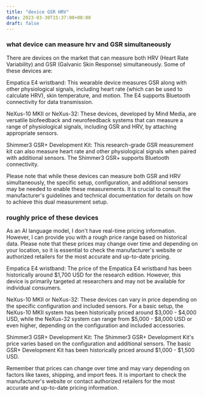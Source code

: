 ```yaml
---
title: "device GSR HRV"
date: 2023-03-30T15:37:00+08:00
draft: false
---
```


### what device can measure hrv and GSR simultaneously
There are devices on the market that can measure both HRV (Heart Rate Variability) and GSR (Galvanic Skin Response) simultaneously. Some of these devices are:

Empatica E4 wristband: This wearable device measures GSR along with other physiological signals, including heart rate (which can be used to calculate HRV), skin temperature, and motion. The E4 supports Bluetooth connectivity for data transmission.

NeXus-10 MKII or NeXus-32: These devices, developed by Mind Media, are versatile biofeedback and neurofeedback systems that can measure a range of physiological signals, including GSR and HRV, by attaching appropriate sensors.

Shimmer3 GSR+ Development Kit: This research-grade GSR measurement kit can also measure heart rate and other physiological signals when paired with additional sensors. The Shimmer3 GSR+ supports Bluetooth connectivity.

Please note that while these devices can measure both GSR and HRV simultaneously, the specific setup, configuration, and additional sensors may be needed to enable these measurements. It is crucial to consult the manufacturer's guidelines and technical documentation for details on how to achieve this dual measurement setup.



### roughly price of these devices
As an AI language model, I don't have real-time pricing information. However, I can provide you with a rough price range based on historical data. Please note that these prices may change over time and depending on your location, so it is essential to check the manufacturer's website or authorized retailers for the most accurate and up-to-date pricing.

Empatica E4 wristband: The price of the Empatica E4 wristband has been historically around $1,700 USD for the research edition. However, this device is primarily targeted at researchers and may not be available for individual consumers.

NeXus-10 MKII or NeXus-32: These devices can vary in price depending on the specific configuration and included sensors. For a basic setup, the NeXus-10 MKII system has been historically priced around $3,000 - $4,000 USD, while the NeXus-32 system can range from $5,000 - $8,000 USD or even higher, depending on the configuration and included accessories.

Shimmer3 GSR+ Development Kit: The Shimmer3 GSR+ Development Kit's price varies based on the configuration and additional sensors. The basic GSR+ Development Kit has been historically priced around $1,000 - $1,500 USD.

Remember that prices can change over time and may vary depending on factors like taxes, shipping, and import fees. It is important to check the manufacturer's website or contact authorized retailers for the most accurate and up-to-date pricing information.
